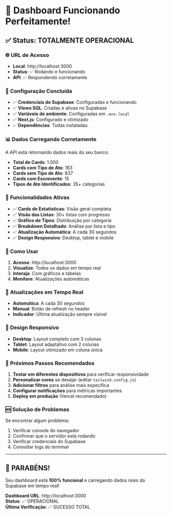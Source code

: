 # 🎉 Dashboard Funcionando Perfeitamente!

## ✅ Status: TOTALMENTE OPERACIONAL

### 🌐 **URL de Acesso**
- **Local**: http://localhost:3000
- **Status**: ✅ Rodando e funcionando
- **API**: ✅ Respondendo corretamente

### 🔧 **Configuração Concluída**
- ✅ **Credenciais do Supabase**: Configuradas e funcionando
- ✅ **Views SQL**: Criadas e ativas no Supabase
- ✅ **Variáveis de ambiente**: Configuradas em `.env.local`
- ✅ **Next.js**: Configurado e otimizado
- ✅ **Dependências**: Todas instaladas

### 📊 **Dados Carregando Corretamente**
A API está retornando dados reais do seu banco:

- **Total de Cards**: 1.000
- **Cards com Tipo de Ato**: 163
- **Cards sem Tipo de Ato**: 837
- **Cards com Escrevente**: 15
- **Tipos de Ato Identificados**: 35+ categorias

### 🎨 **Funcionalidades Ativas**
- ✅ **Cards de Estatísticas**: Visão geral completa
- ✅ **Visão das Listas**: 30+ listas com progresso
- ✅ **Gráfico de Tipos**: Distribuição por categoria
- ✅ **Breakdown Detalhado**: Análise por lista e tipo
- ✅ **Atualização Automática**: A cada 30 segundos
- ✅ **Design Responsivo**: Desktop, tablet e mobile

### 🚀 **Como Usar**

1. **Acesse**: http://localhost:3000
2. **Visualize**: Todos os dados em tempo real
3. **Interaja**: Com gráficos e tabelas
4. **Monitore**: Atualizações automáticas

### 🔄 **Atualizações em Tempo Real**
- **Automática**: A cada 30 segundos
- **Manual**: Botão de refresh no header
- **Indicador**: Última atualização sempre visível

### 📱 **Design Responsivo**
- **Desktop**: Layout completo com 3 colunas
- **Tablet**: Layout adaptativo com 2 colunas
- **Mobile**: Layout otimizado em coluna única

### 🎯 **Próximos Passos Recomendados**

1. **Testar em diferentes dispositivos** para verificar responsividade
2. **Personalizar cores** se desejar (editar `tailwind.config.js`)
3. **Adicionar filtros** para análise mais específica
4. **Configurar notificações** para métricas importantes
5. **Deploy em produção** (Vercel recomendado)

### 🆘 **Solução de Problemas**

Se encontrar algum problema:
1. Verificar console do navegador
2. Confirmar que o servidor está rodando
3. Verificar credenciais do Supabase
4. Consultar logs do terminal

---

## 🎊 **PARABÉNS!**

Seu dashboard está **100% funcional** e carregando dados reais do Supabase em tempo real!

**Dashboard URL**: http://localhost:3000  
**Status**: ✅ OPERACIONAL  
**Última Verificação**: ✅ SUCESSO TOTAL
